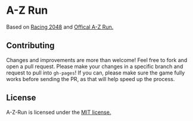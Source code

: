 # A-Z Run
Based on [Racing 2048](http://hczhcz.github.io/Racing-2048/) and [Offical A-Z Run.](https://play.google.com/store/apps/details?id=com.storms.azrun&hl=en_US&gl=US)


## Contributing
Changes and improvements are more than welcome! Feel free to fork and open a pull request. Please make your changes in a specific branch and request to pull into `gh-pages`! If you can, please make sure the game fully works before sending the PR, as that will help speed up the process.

## License
A-Z-Run is licensed under the [MIT license.](https://github.com/gabrielecirulli/2048/blob/master/LICENSE.txt)
